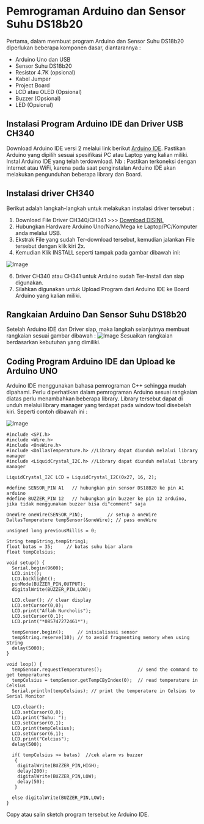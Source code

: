 # Pemrograman Arduino dan Sensor Suhu DS18b20

Pertama, dalam membuat program Arduino dan Sensor Suhu DS18b20 diperlukan beberapa komponen dasar, diantarannya :
- Arduino Uno dan USB
- Sensor Suhu DS18b20
- Resistor 4.7K (opsional)
- Kabel Jumper
- Project Board
- LCD atau OLED (Opsional)
- Buzzer (Opsional)
- LED (Opsional)

## Instalasi Program Arduino IDE dan Driver USB CH340

Download Arduino IDE versi 2 melalui link berikut [Arduino IDE](https://docs.arduino.cc/software/ide-v2/tutorials/getting-started/ide-v2-downloading-and-installing/). Pastikan Arduino yang dipilih sesuai spesifikasi PC atau Laptop yang kalian miliki.
Instal Arduino IDE yang telah terdownload.
Nb : Pastikan terkoneksi dengan internet atau WiFi, karena pada saat penginstalan Arduino IDE akan melakukan pengunduhan beberapa library dan Board.

## Instalasi driver CH340

Berikut adalah langkah-langkah untuk melakukan instalasi driver tersebut :

1. Download File Driver CH340/CH341 >>> [Download DISINI.](https://drive.google.com/file/d/1mjJGaasvh0iiqljNrpCc17mMRMeVlDaC/view)
2. Hubungkan Hardware Arduino Uno/Nano/Mega ke Laptop/PC/Komputer anda melalui USB.
3. Ekstrak File yang sudah Ter-download tersebut, kemudian jalankan File tersebut dengan klik kiri 2x.
4. Kemudian Klik INSTALL seperti tampak pada gambar dibawah ini:

![Image](https://github.com/user-attachments/assets/f8a4260a-19a2-4e56-8d93-006ff4c8717d)

6. Driver CH340 atau CH341 untuk Arduino sudah Ter-Install dan siap digunakan.
7. Silahkan digunakan untuk Upload Program dari Arduino IDE ke Board Arduino yang kalian miliki.

## Rangkaian Arduino Dan Sensor Suhu DS18b20

Setelah Arduino IDE dan Driver siap, maka langkah selanjutnya membuat rangkaian sesuai gambar dibawah :
![Image](https://github.com/user-attachments/assets/856b9f2f-40fc-4108-95c9-c6828490cc5a)
Sesuaikan rangkaian berdasarkan kebutuhan yang dimiliki.

## Coding Program Arduino IDE dan Upload ke Arduino UNO

Arduino IDE menggunakan bahasa pemrograman C++ sehingga mudah dipahami. Perlu diperhatikan dalam pemrograman Arduino sesuai rangkaian diatas perlu menambahkan beberapa library. Library tersebut dapat di unduh melalui library manager yang terdapat pada window tool disebelah kiri. Seperti contoh dibawah ini :

![Image](https://github.com/user-attachments/assets/3f6731e4-b4eb-4263-8fe7-87f7e2f54eeb)

```
#include <SPI.h>
#include <Wire.h>
#include <OneWire.h>
#include <DallasTemperature.h> //Library dapat diunduh melalui library manager
#include <LiquidCrystal_I2C.h> //Library dapat diunduh melalui library manager

LiquidCrystal_I2C LCD = LiquidCrystal_I2C(0x27, 16, 2); 

#define SENSOR_PIN A1   // hubungkan pin sensor DS18B20 ke pin A1 arduino
#define BUZZER_PIN 12   // hubungkan pin buzzer ke pin 12 arduino, jika tidak menggunakan buzzer bisa di"comment" saja

OneWire oneWire(SENSOR_PIN);         // setup a oneWire 
DallasTemperature tempSensor(&oneWire); // pass oneWire 

unsigned long previousMillis = 0;

String tempString,tempString1;
float batas = 35;     // batas suhu biar alarm
float tempCelsius;

void setup() {
  Serial.begin(9600);
  LCD.init();
  LCD.backlight();
  pinMode(BUZZER_PIN,OUTPUT);
  digitalWrite(BUZZER_PIN,LOW);

  LCD.clear(); // clear display
  LCD.setCursor(0,0);
  LCD.print("Aflah Nurcholis");
  LCD.setCursor(0,1);
  LCD.print("*085747272461*");

  tempSensor.begin();     // inisialisasi sensor
  tempString.reserve(10); // to avoid fragmenting memory when using String
  delay(5000);
}

void loop() {
  tempSensor.requestTemperatures();             // send the command to get temperatures
  tempCelsius = tempSensor.getTempCByIndex(0);  // read temperature in Celsius
  Serial.println(tempCelsius); // print the temperature in Celsius to Serial Monitor

  LCD.clear();
  LCD.setCursor(0,0);
  LCD.print("Suhu: ");
  LCD.setCursor(0,1);
  LCD.print(tempCelsius);
  LCD.setCursor(6,1);
  LCD.print("Celcius");
  delay(500);

  if( tempCelsius >= batas)  //cek alarm vs buzzer
   {
    digitalWrite(BUZZER_PIN,HIGH);
    delay(200);
    digitalWrite(BUZZER_PIN,LOW);
    delay(50);
   }
  
  else digitalWrite(BUZZER_PIN,LOW);
}
```

Copy atau salin sketch program tersebut ke Arduino IDE.
